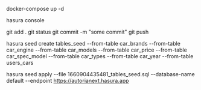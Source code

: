 <!-- hasura lessons 
https://coursehunter.net/course/proizvoditelnyy-bekend-graphql-vmeste-s-hasura?lesson=1 -->

<!-- development -->

docker-compose up -d

<!-- all doing in hasura console http://localhost:9695/console -->
<!-- to start hasura console use command -->
hasura console

<!-- push to github -->
<!-- cd hasura/metadata
hasura metadata export
hasura migrate create "init" --from-server --database-name default -->
<!-- in file migrations/default/7777777_init/up.sql  replaced public.gen_random_uuid() with gen_random_uuid -->
<!-- cd ../.. -->
git add .
git status 
git  commit -m "some commit"
git push 
<!-- go to https://github.com/Oleg55/autoria-next-hasura/tree/development and open pull request  --> 

<!-- создать файл миграции с прода хасуры -->
<!-- hasura migrate create "init" --from-server --endpoint https://autorianext.hasura.app --admin-secret VyxjuI9zLQVx5pa15banWW6Wpf4QiBTxthEoxizNeYsDFOVX16sNiETpIPzvrqEd -->

<!-- получаем метаданные  с прода хасуры -->

<!-- hasura metadata export --endpoint https://autorianext.hasura.app --admin-secret VyxjuI9zLQVx5pa15banWW6Wpf4QiBTxthEoxizNeYsDFOVX16sNiETpIPzvrqEd -->


<!-- migrations applied -->

<!-- hasura migrate apply --skip-execution --version 1660846240430 --endpoint https://autorianext.hasura.app --admin-secret VyxjuI9zLQVx5pa15banWW6Wpf4QiBTxthEoxizNeYsDFOVX16sNiETpIPzvrqEd  -->

<!-- create seed -->
<!-- use this command in hasura folder "cd hasura"-->

hasura seed create tables_seed --from-table car_brands --from-table car_engine --from-table car_models --from-table car_price --from-table car_spec_model --from-table car_types --from-table car_year --from-table users_cars

<!-- push seed to prod -->
hasura seed apply --file 1660904435481_tables_seed.sql --database-name default --endpoint https://autorianext.hasura.app